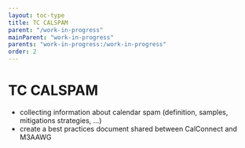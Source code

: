 ```yaml
---
layout: toc-type
title: TC CALSPAM
parent: "/work-in-progress"
mainParent: "work-in-progress"
parents: "work-in-progress:/work-in-progress"
order: 2
---
```


# TC CALSPAM

- collecting information about calendar spam (definition, samples, mitigations strategies, ...)
- create a best practices document shared between CalConnect and M3AAWG
